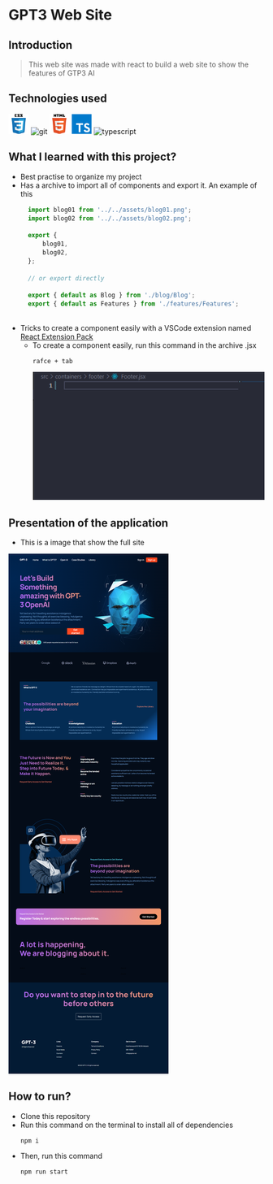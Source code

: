 # GPT3 Web Site

## Introduction

> This web site was made with react to build a web site to show the features of GTP3 AI

## Technologies used
<p align="left">
 <img src="https://raw.githubusercontent.com/devicons/devicon/master/icons/css3/css3-original-wordmark.svg" alt="css3" width="40" height="40"/>
<img src="https://www.vectorlogo.zone/logos/git-scm/git-scm-icon.svg" alt="git" width="40" height="40"/> 
<img src="https://raw.githubusercontent.com/devicons/devicon/master/icons/html5/html5-original-wordmark.svg" alt="html5" width="40" height="40"/> 

<img src="https://raw.githubusercontent.com/devicons/devicon/master/icons/typescript/typescript-original.svg" alt="typescript" width="40" height="40"/> 
<img src="https://upload.wikimedia.org/wikipedia/commons/a/a7/React-icon.svg" alt="typescript" width="40" height="40"/> 
 </p>

## What I learned with this project?
- Best practise to organize my project
- Has a archive to import all of components and export it. An example of this
  ```javascript
    import blog01 from '../../assets/blog01.png';
    import blog02 from '../../assets/blog02.png';

    export {
        blog01,
        blog02,
    };

    // or export directly

    export { default as Blog } from './blog/Blog';
    export { default as Features } from './features/Features';
 
  ```
- Tricks to create a component easily with a VSCode extension named [React Extension Pack](https://marketplace.visualstudio.com/items?itemName=jawandarajbir.react-vscode-extension-pack)
  - To create a component easily, run this command in the archive .jsx
    ```
    rafce + tab
    ```
    <img src="src/assets/command-rafce.gif" alt="typescript"/>
## Presentation of the application

- This is a image that show the full site
<img src="src/assets/full-page.png">

## How to run?

- Clone this repository
- Run this command on the terminal to install all of dependencies
  ```
  npm i
  ``` 
- Then, run this command
    ```javascript
    npm run start
    ```
